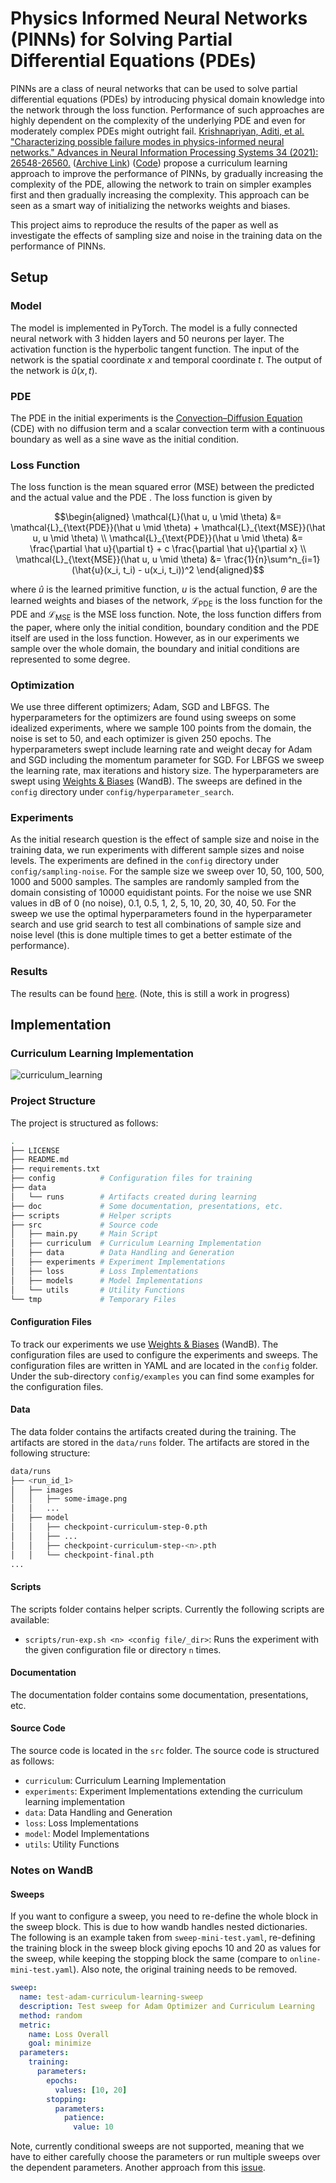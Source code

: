 # Physics Informed Neural Networks (PINNs) for Solving Partial Differential Equations (PDEs)

PINNs are a class of neural networks that can be used to solve partial differential equations (PDEs) by introducing physical domain knowledge into the network through the loss function. Performance of such approaches are highly dependent on the complexity of the underlying PDE and even for moderately complex PDEs might outright fail. [Krishnapriyan, Aditi, et al. "Characterizing possible failure modes in physics-informed neural networks." Advances in Neural Information Processing Systems 34 (2021): 26548-26560.](https://proceedings.neurips.cc/paper/2021/file/df438e5206f31600e6ae4af72f2725f1-Paper.pdf) ([Archive Link](https://arxiv.org/abs/2109.01050)) ([Code](https://github.com/a1k12/characterizing-pinns-failure-modes)) propose a curriculum learning approach to improve the performance of PINNs, by gradually increasing the complexity of the PDE, allowing the network to train on simpler examples first and then gradually increasing the complexity. This approach can be seen as a smart way of initializing the networks weights and biases.

This project aims to reproduce the results of the paper as well as investigate the effects of sampling size and noise in the training data on the performance of PINNs. 

## Setup

### Model

The model is implemented in PyTorch. The model is a fully connected neural network with 3 hidden layers and 50 neurons per layer. The activation function is the hyperbolic tangent function. The input of the network is the spatial coordinate $`x`$ and temporal coordinate $`t`$. The output of the network is $` \hat u(x, t)`$.

### PDE

The PDE in the initial experiments is the [Convection–Diffusion Equation](https://en.wikipedia.org/wiki/Convection%E2%80%93diffusion_equation) (CDE) with no diffusion term and a scalar convection term with a continuous boundary as well as a sine wave as the initial condition.

### Loss Function

The loss function is the mean squared error (MSE) between the predicted and the actual value and the PDE . The loss function is given by

```math
\begin{aligned}
    \mathcal{L}(\hat u, u \mid \theta) &= \mathcal{L}_{\text{PDE}}(\hat u \mid \theta) + \mathcal{L}_{\text{MSE}}(\hat u, u \mid \theta) \\
    \mathcal{L}_{\text{PDE}}(\hat u \mid \theta) &= \frac{\partial \hat u}{\partial t} + c \frac{\partial \hat u}{\partial x} \\
    \mathcal{L}_{\text{MSE}}(\hat u, u \mid \theta) &= \frac{1}{n}\sum^n_{i=1}(\hat{u}(x_i, t_i) - u(x_i, t_i))^2
\end{aligned}
```

where $`\hat u`$ is the learned primitive function, $`u`$ is the actual function, $`\theta`$ are the learned weights and biases of the network, $`\mathcal{L}_{\text{PDE}}`$ is the loss function for the PDE and $`\mathcal{L}_{\text{MSE}}`$ is the MSE loss function.
Note, the loss function differs from the paper, where only the initial condition, boundary condition and the PDE itself are used in the loss function. However, as in our experiments we sample over the whole domain, the boundary and initial conditions are represented to some degree.

### Optimization

We use three different optimizers; Adam, SGD and LBFGS. The hyperparameters for the optimizers are found using sweeps on some idealized experiments, where we sample 100 points from the domain, the noise is set to 50, and each optimizer is given 250 epochs. The hyperparameters swept include learning rate and weight decay for Adam and SGD including the momentum parameter for SGD. For LBFGS we sweep the learning rate, max iterations and history size. The hyperparameters are swept using [Weights & Biases](https://wandb.ai/site) (WandB). The sweeps are defined in the `config` directory under `config/hyperparameter_search`.

### Experiments

As the initial research question is the effect of sample size and noise in the training data, we run experiments with different sample sizes and noise levels. The experiments are defined in the `config` directory under `config/sampling-noise`. For the sample size we sweep over 10, 50, 100, 500, 1000 and 5000 samples. The samples are randomly sampled from the domain consisting of 10000 equidistant points. For the noise we use SNR values in dB of 0 (no noise), 0.1, 0.5, 1, 2, 5, 10, 20, 30, 40, 50.
For the sweep we use the optimal hyperparameters found in the hyperparameter search and use grid search to test all combinations of sample size and noise level (this is done multiple times to get a better estimate of the performance).

### Results

The results can be found [here](https://wandb.ai/singing-kangaroo/Curriculum%20Learning%20Convection%20Equation/workspace?workspace=user-serge-kotchourko). (Note, this is still a work in progress)

## Implementation

### Curriculum Learning Implementation

![curriculum_learning](doc/img/curriculum_loop.drawio.png)

### Project Structure

The project is structured as follows:

```bash
.
├── LICENSE
├── README.md
├── requirements.txt
├── config          # Configuration files for training
├── data            
│   └── runs        # Artifacts created during learning
├── doc             # Some documentation, presentations, etc.            
├── scripts         # Helper scripts
├── src             # Source code
│   ├── main.py     # Main Script
│   ├── curriculum  # Curriculum Learning Implementation
│   ├── data        # Data Handling and Generation
│   ├── experiments # Experiment Implementations
│   ├── loss        # Loss Implementations
│   ├── models      # Model Implementations
│   └── utils       # Utility Functions
└── tmp             # Temporary Files
```

#### Configuration Files

To track our experiments we use [Weights & Biases](https://wandb.ai/site) (WandB). The configuration files are used to configure the experiments and sweeps. The configuration files are written in YAML and are located in the `config` folder. Under the sub-directory `config/examples` you can find some examples for the configuration files.

#### Data

The data folder contains the artifacts created during the training. The artifacts are stored in the `data/runs` folder. The artifacts are stored in the following structure:

```bash
data/runs
├── <run_id_1>
│   ├── images
│   │   ├── some-image.png
│   │   ...
│   ├── model
│   │   ├── checkpoint-curriculum-step-0.pth
│   │   ├── ...
│   │   ├── checkpoint-curriculum-step-<n>.pth
│   │   └── checkpoint-final.pth
...
```

#### Scripts

The scripts folder contains helper scripts. Currently the following scripts are available:

- `scripts/run-exp.sh <n> <config file/_dir>`: Runs the experiment with the given configuration file or directory `n` times.

#### Documentation

The documentation folder contains some documentation, presentations, etc.

#### Source Code

The source code is located in the `src` folder. The source code is structured as follows:

- `curriculum`: Curriculum Learning Implementation
- `experiments`: Experiment Implementations extending the curriculum learning implementation
- `data`: Data Handling and Generation
- `loss`: Loss Implementations
- `model`: Model Implementations
- `utils`: Utility Functions

### Notes on WandB

#### Sweeps

If you want to configure a sweep, you need to re-define the whole block in the sweep block. This is due to how wandb handles nested dictionaries. 
The following is an example taken from `sweep-mini-test.yaml`, re-defining the training block in the sweep block giving epochs 10 and 20 as values for the sweep, while keeping the stopping block the same (compare to `online-mini-test.yaml`). Also note, the original training needs to be removed.

```yaml
sweep:
  name: test-adam-curriculum-learning-sweep
  description: Test sweep for Adam Optimizer and Curriculum Learning
  method: random
  metric:
    name: Loss Overall
    goal: minimize
  parameters:
    training:
      parameters:
        epochs:
          values: [10, 20]
        stopping:
          parameters:
            patience:
              value: 10
```

Note, currently conditional sweeps are not supported, meaning that we have to either carefully choose the parameters or run multiple sweeps over the dependent parameters. Another approach from this [issue](https://github.com/wandb/wandb/issues/1487).
